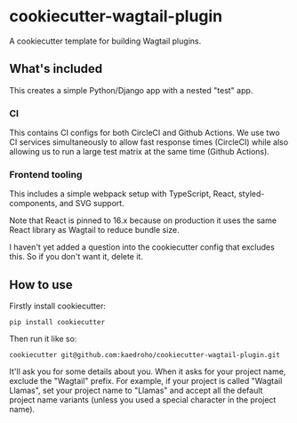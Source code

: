 # cookiecutter-wagtail-plugin

A cookiecutter template for building Wagtail plugins.

## What's included

This creates a simple Python/Django app with a nested "test" app.

### CI

This contains CI configs for both CircleCI and Github Actions.
We use two CI services simultaneously to allow fast response times (CircleCI)
while also allowing us to run a large test matrix at the same time (Github Actions).

### Frontend tooling

This includes a simple webpack setup with TypeScript, React, styled-components, and SVG support.

Note that React is pinned to 16.x because on production it uses the same React library as Wagtail to reduce bundle size.

I haven't yet added a question into the cookiecutter config that excludes this. So if you don't want it, delete it.

## How to use

Firstly install cookiecutter:

    pip install cookiecutter
    
Then run it like so:

    cookiecutter git@github.com:kaedroho/cookiecutter-wagtail-plugin.git
    
It'll ask you for some details about you. When it asks for your project name, exclude the "Wagtail" prefix.
For example, if your project is called "Wagtail Llamas", set your project name to "Llamas" and accept all the
default project name variants (unless you used a special character in the project name).
